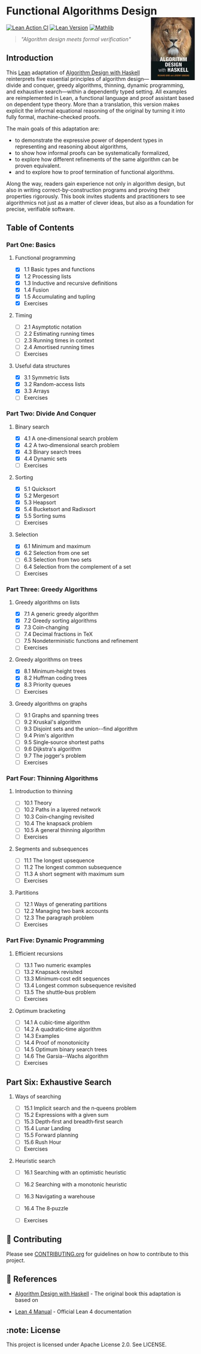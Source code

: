 
# Functional Algorithms Design <a href='#'><img src="img/cover.jpeg" align="right" height="168" /></a>

[![Lean Action CI](https://github.com/emap-taa-20251/fad/actions/workflows/lean_action_ci.yml/badge.svg)](https://github.com/emap-taa-20251/fad/actions/workflows/lean_action_ci.yml)
[![Lean Version](https://img.shields.io/badge/Lean-4.20.0-blue)](https://lean-lang.org/)
[![Mathlib](https://img.shields.io/badge/Mathlib-✓-green)](https://github.com/leanprover-community/mathlib4)

> *"Algorithm design meets formal verification"*

## Introduction

This [Lean](https://lean-lang.org/) adaptation of [Algorithm Design with Haskell](https://www.cs.ox.ac.uk/publications/books/adwh/) reinterprets five essential principles of algorithm design—divide and conquer, greedy algorithms, thinning, dynamic programming, and exhaustive search—within a dependently typed setting. All examples are reimplemented in Lean, a functional language and proof assistant based on dependent type theory. More than a translation, this version makes explicit the informal equational reasoning of the original by turning it into fully formal, machine-checked proofs.

The main goals of this adaptation are:

- to demonstrate the expressive power of dependent types in representing and reasoning about algorithms,
- to show how informal proofs can be systematically formalized,
- to explore how different refinements of the same algorithm can be proven equivalent.
- and to explore how to proof termination of functional algorithms.

Along the way, readers gain experience not only in algorithm design, but also in writing correct-by-construction programs and proving their properties rigorously. This book invites students and practitioners to see algorithmics not just as a matter of clever ideas, but also as a foundation for precise, verifiable software.

## Table of Contents

### Part One: Basics

1.  Functional programming

    - [x] 1.1 Basic types and functions
    - [x] 1.2 Processing lists
    - [x] 1.3 Inductive and recursive definitions
    - [x] 1.4 Fusion
    - [x] 1.5 Accumulating and tupling
    - [x] Exercises

2.  Timing

    - [ ] 2.1 Asymptotic notation
    - [ ] 2.2 Estimating running times
    - [ ] 2.3 Running times in context
    - [ ] 2.4 Amortised running times
    - [ ] Exercises

3.  Useful data structures

    - [x] 3.1 Symmetric lists
    - [x] 3.2 Random-access lists
    - [x] 3.3 Arrays
    - [ ] Exercises

### Part Two: Divide And Conquer

1.  Binary search

    - [x] 4.1 A one‑dimensional search problem
    - [x] 4.2 A two‑dimensional search problem
    - [x] 4.3 Binary search trees
    - [x] 4.4 Dynamic sets
    - [ ] Exercises

2.  Sorting

    - [x] 5.1 Quicksort
    - [x] 5.2 Mergesort
    - [x] 5.3 Heapsort
    - [x] 5.4 Bucketsort and Radixsort
    - [x] 5.5 Sorting sums
    - [ ] Exercises

3.  Selection

    - [x] 6.1 Minimum and maximum
    - [x] 6.2 Selection from one set
    - [ ] 6.3 Selection from two sets
    - [ ] 6.4 Selection from the complement of a set
    - [ ] Exercises

### Part Three: Greedy Algorithms

1.  Greedy algorithms on lists

    - [x] 7.1 A generic greedy algorithm
    - [x] 7.2 Greedy sorting algorithms
    - [x] 7.3 Coin‑changing
    - [ ] 7.4 Decimal fractions in TeX
    - [ ] 7.5 Nondeterministic functions and refinement
    - [ ] Exercises

2.  Greedy algorithms on trees

    - [x] 8.1 Minimum‑height trees
    - [x] 8.2 Huffman coding trees
    - [x] 8.3 Priority queues
    - [ ] Exercises

3.  Greedy algorithms on graphs

    - [ ] 9.1 Graphs and spanning trees
    - [ ] 9.2 Kruskal\'s algorithm
    - [ ] 9.3 Disjoint sets and the union--find algorithm
    - [ ] 9.4 Prim\'s algorithm
    - [ ] 9.5 Single‑source shortest paths
    - [ ] 9.6 Dijkstra\'s algorithm
    - [ ] 9.7 The jogger\'s problem
    - [ ] Exercises

### Part Four: Thinning Algorithms

1.  Introduction to thinning

    - [ ] 10.1 Theory
    - [ ] 10.2 Paths in a layered network
    - [ ] 10.3 Coin‑changing revisited
    - [ ] 10.4 The knapsack problem
    - [ ] 10.5 A general thinning algorithm
    - [ ] Exercises

2.  Segments and subsequences

    - [ ] 11.1 The longest upsequence
    - [ ] 11.2 The longest common subsequence
    - [ ] 11.3 A short segment with maximum sum
    - [ ] Exercises

3.  Partitions

    - [ ] 12.1 Ways of generating partitions
    - [ ] 12.2 Managing two bank accounts
    - [ ] 12.3 The paragraph problem
    - [ ] Exercises

### Part Five: Dynamic Programming

1.  Efficient recursions

    - [ ] 13.1 Two numeric examples
    - [ ] 13.2 Knapsack revisited
    - [ ] 13.3 Minimum‑cost edit sequences
    - [ ] 13.4 Longest common subsequence revisited
    - [ ] 13.5 The shuttle‑bus problem
    - [ ] Exercises

2.  Optimum bracketing

    - [ ] 14.1 A cubic‑time algorithm
    - [ ] 14.2 A quadratic‑time algorithm
    - [ ] 14.3 Examples
    - [ ] 14.4 Proof of monotonicity
    - [ ] 14.5 Optimum binary search trees
    - [ ] 14.6 The Garsia--Wachs algorithm
    - [ ] Exercises

## Part Six: Exhaustive Search

1.  Ways of searching

    - [ ] 15.1 Implicit search and the n‑queens problem
    - [ ] 15.2 Expressions with a given sum
    - [ ] 15.3 Depth‑first and breadth‑first search
    - [ ] 15.4 Lunar Landing
    - [ ] 15.5 Forward planning
    - [ ] 15.6 Rush Hour
    - [ ] Exercises

2.  Heuristic search

    - [ ] 16.1 Searching with an optimistic heuristic
    - [ ] 16.2 Searching with a monotonic heuristic
    - [ ] 16.3 Navigating a warehouse
    - [ ] 16.4 The 8‑puzzle
    - [ ] Exercises


## :handshake: Contributing

Please see [CONTRIBUTING.org](CONTRIBUTING.org) for guidelines on how to contribute to this project.

## :book: References

- [Algorithm Design with Haskell](https://www.cs.ox.ac.uk/publications/books/adwh/) - The original book this adaptation is based on

- [Lean 4 Manual](https://lean-lang.org/lean4/doc/) - Official Lean 4 documentation

## :note: License

This project is licensed under Apache License 2.0. See LICENSE.
